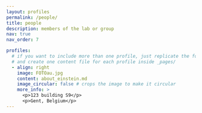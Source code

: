 ```yaml
---
layout: profiles
permalink: /people/
title: people
description: members of the lab or group
nav: true
nav_order: 7

profiles:
  # if you want to include more than one profile, just replicate the following block
  # and create one content file for each profile inside _pages/
  - align: right
    image: FOTOau.jpg
    content: about_einstein.md
    image_circular: false # crops the image to make it circular
    more_info: >
      <p>123 building S9</p>
      <p>Gent, Belgium</p>
---
```

